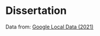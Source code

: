 # Dissertation

Data from: [Google Local Data (2021)](https://datarepo.eng.ucsd.edu/mcauley_group/gdrive/googlelocal/#subsets)